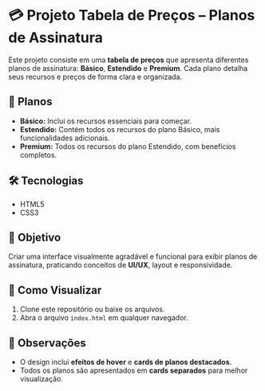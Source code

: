 # 💳 Projeto Tabela de Preços – Planos de Assinatura

Este projeto consiste em uma **tabela de preços** que apresenta diferentes planos de assinatura: **Básico**, **Estendido** e **Premium**. Cada plano detalha seus recursos e preços de forma clara e organizada.

## 📝 Planos
- **Básico:** Inclui os recursos essenciais para começar.
- **Estendido:** Contém todos os recursos do plano Básico, mais funcionalidades adicionais.
- **Premium:** Todos os recursos do plano Estendido, com benefícios completos.

## 🛠 Tecnologias
- HTML5  
- CSS3  

## 🎯 Objetivo
Criar uma interface visualmente agradável e funcional para exibir planos de assinatura, praticando conceitos de **UI/UX**, layout e responsividade.

## 👀 Como Visualizar
1. Clone este repositório ou baixe os arquivos.  
2. Abra o arquivo `index.html` em qualquer navegador.  

## 📌 Observações
- O design inclui **efeitos de hover** e **cards de planos destacados**.
- Todos os planos são apresentados em **cards separados** para melhor visualização.
